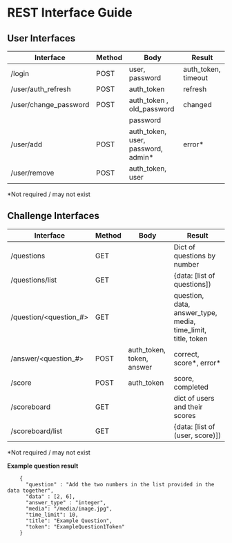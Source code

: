 REST Interface Guide
====================

User Interfaces
---------------


Interface              |  Method   |              Body                          |  Result
---------------------- | --------- | ------------------------------------------ | ----------------------
/login                 |  POST     |          user, password                    | auth_token, timeout
/user/auth_refresh     |  POST     |             auth_token                     |  refresh
/user/change_password  |  POST     |   auth_token  , old_password               |  changed
                       |           |                 password                   |
/user/add              |  POST     |   auth_token, user, password, admin\*      | error\*
/user/remove           |  POST     |   auth_token, user                         | 

\*Not required / may not exist




Challenge Interfaces
--------------------

Interface                 |  Method   |              Body            |  Result
------------------------- | --------- | ---------------------------- | -----------------------------
/questions                |  GET      |                              |   Dict of questions by number
/questions/list           |  GET      |                              |  {data: \[list of questions\])
/question/\<question_\#\> |  GET      |                              | question, data, answer_type, media, time_limit, title, token 
/answer/<question_\#>     |  POST     |  auth_token, token, answer   | correct, score*, error*
/score                    |  POST     |        auth_token            |  score, completed
/scoreboard               |  GET      |                              |   dict of users and their scores
/scoreboard/list          |  GET      |                              | {data: \[list of (user, score)\]) 
\*Not required / may not exist


**Example question result**

```
    { 
      "question" : "Add the two numbers in the list provided in the data together",
      "data" : [2, 6],
      "answer_type" : "integer",
      "media": "/media/image.jpg",
      "time_limit": 10, 
      "title": "Example Question",
      "token": "ExampleQuestion1Token"
    }
```
